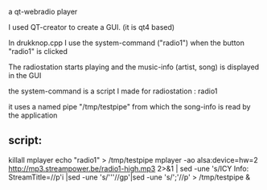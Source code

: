 a qt-webradio player

I used QT-creator to create a GUI. (it is qt4 based)

In drukknop.cpp I use the system-command ("radio1") when the button "radio1" is clicked

The radiostation starts playing and the music-info (artist, song) is displayed in the GUI 



the system-command is a script I made for radiostation : radio1

it uses a named pipe "/tmp/testpipe" from which the song-info is read by the application




script:
-------
killall mplayer
echo "radio1" > /tmp/testpipe
mplayer -ao alsa:device=hw=2 http://mp3.streampower.be/radio1-high.mp3 2>&1 | sed -une 's/ICY Info: StreamTitle=//p'i |sed  -une 's/'\''//gp'|sed -une 's/'\;'//p' > /tmp/testpipe &

